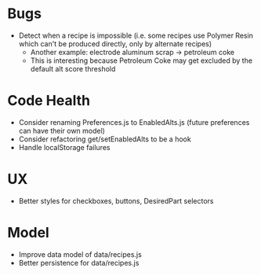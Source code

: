 # Bugs
- Detect when a recipe is impossible (i.e. some recipes use Polymer Resin which can't be produced directly, only by alternate recipes)
  - Another example: electrode aluminum scrap -> petroleum coke
  - This is interesting because Petroleum Coke may get excluded by the default alt score threshold

# Code Health
- Consider renaming Preferences.js to EnabledAlts.js (future preferences can have their own model)
- Consider refactoring get/setEnabledAlts to be a hook
- Handle localStorage failures


# UX
- Better styles for checkboxes, buttons, DesiredPart selectors



# Model
- Improve data model of data/recipes.js
- Better persistence for data/recipes.js



